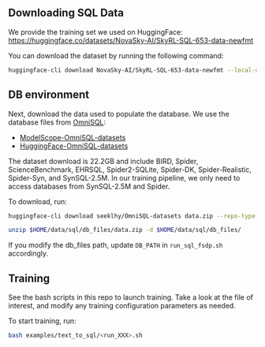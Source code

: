 ## Downloading SQL Data

We provide the training set we used on HuggingFace: https://huggingface.co/datasets/NovaSky-AI/SkyRL-SQL-653-data-newfmt 

You can download the dataset by running the following command:

```bash
huggingface-cli download NovaSky-AI/SkyRL-SQL-653-data-newfmt --local-dir $HOME/data/sql --repo-type dataset
```

## DB environment 

Next, download the data used to populate the database. We use the database files from [OmniSQL](https://github.com/RUCKBReasoning/OmniSQL/blob/main/train_and_evaluate/README.md):


- [ModelScope-OmniSQL-datasets](https://modelscope.cn/datasets/seeklhy/OmniSQL-datasets/summary)
- [HuggingFace-OmniSQL-datasets](https://huggingface.co/datasets/seeklhy/OmniSQL-datasets)


The dataset download is 22.2GB and include BIRD, Spider, ScienceBenchmark, EHRSQL, Spider2-SQLite, Spider-DK, Spider-Realistic, Spider-Syn, and SynSQL-2.5M. In our training pipeline, we only need to access databases from SynSQL-2.5M and Spider. 

To download, run:

```bash
huggingface-cli download seeklhy/OmniSQL-datasets data.zip --repo-type dataset --local-dir $HOME/data/sql/db_files/

unzip $HOME/data/sql/db_files/data.zip -d $HOME/data/sql/db_files/
```

If you modify the db_files path, update `DB_PATH` in `run_sql_fsdp.sh` accordingly.

## Training

See the bash scripts in this repo to launch training. Take a look at the file of interest, and modify any training configuration parameters as needed.

To start training, run:

```bash
bash examples/text_to_sql/<run_XXX>.sh
```